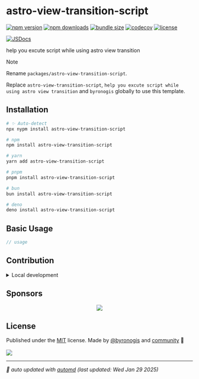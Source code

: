# astro-view-transition-script

<!-- automd:badges name="astro-view-transition-script" license codecov bundlephobia packagephobia -->

[![npm version](https://img.shields.io/npm/v/astro-view-transition-script)](https://npmjs.com/package/astro-view-transition-script)
[![npm downloads](https://img.shields.io/npm/dm/astro-view-transition-script)](https://npm.chart.dev/astro-view-transition-script)
[![bundle size](https://img.shields.io/bundlephobia/minzip/astro-view-transition-script)](https://bundlephobia.com/package/astro-view-transition-script)
[![codecov](https://img.shields.io/codecov/c/gh/byronogis/astro-view-transition-script)](https://codecov.io/gh/byronogis/astro-view-transition-script)
[![license](https://img.shields.io/github/license/byronogis/astro-view-transition-script)](https://github.com/byronogis/astro-view-transition-script/blob/main/LICENSE)

<!-- /automd -->

[![JSDocs][jsdocs-src]][jsdocs-href]

help you excute script while using astro view transition

> [!NOTE]
>
> Rename `packages/astro-view-transition-script`.
>
> Replace `astro-view-transition-script`, `help you excute script while using astro view transition` and `byronogis` globally to use this template.
>

## Installation

<!-- automd:pm-install name="astro-view-transition-script" -->

```sh
# ✨ Auto-detect
npx nypm install astro-view-transition-script

# npm
npm install astro-view-transition-script

# yarn
yarn add astro-view-transition-script

# pnpm
pnpm install astro-view-transition-script

# bun
bun install astro-view-transition-script

# deno
deno install astro-view-transition-script
```

<!-- /automd -->

## Basic Usage

```ts
// usage
```

<!-- automd:fetch url="gh:byronogis/.github/main/snippets/readme-contrib-node-pnpm.md" -->

## Contribution

<details>
  <summary>Local development</summary>

- Clone this repository
- Install the latest LTS version of [Node.js](https://nodejs.org/en/)
- Enable [Corepack](https://github.com/nodejs/corepack) using `corepack enable`
- Install dependencies using `pnpm install`
- Run tests using `pnpm dev` or `pnpm test`

</details>

<!-- /automd -->

## Sponsors

<p align="center">
  <a href="https://cdn.jsdelivr.net/gh/byronogis/static/sponsors.svg">
    <img src='https://cdn.jsdelivr.net/gh/byronogis/static/sponsors.svg'/>
  </a>
</p>

## License

<!-- automd:contributors author="byronogis" license="MIT" -->

Published under the [MIT](https://github.com/byronogis/astro-view-transition-script/blob/main/LICENSE) license.
Made by [@byronogis](https://github.com/byronogis) and [community](https://github.com/byronogis/astro-view-transition-script/graphs/contributors) 💛
<br><br>
<a href="https://github.com/byronogis/astro-view-transition-script/graphs/contributors">
<img src="https://contrib.rocks/image?repo=byronogis/astro-view-transition-script" />
</a>

<!-- /automd -->

<!-- automd:with-automd lastUpdate -->

---

_🤖 auto updated with [automd](https://automd.unjs.io) (last updated: Wed Jan 29 2025)_

<!-- /automd -->

<!-- Badges -->

[jsdocs-src]: https://img.shields.io/badge/jsdocs-reference-1fa669
[jsdocs-href]: https://www.jsdocs.io/package/astro-view-transition-script
